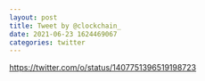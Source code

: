```yaml
--- 
layout: post 
title: Tweet by @clockchain_ 
date: 2021-06-23 1624469067 
categories: twitter 
--- 
```

https://twitter.com/o/status/1407751396519198723